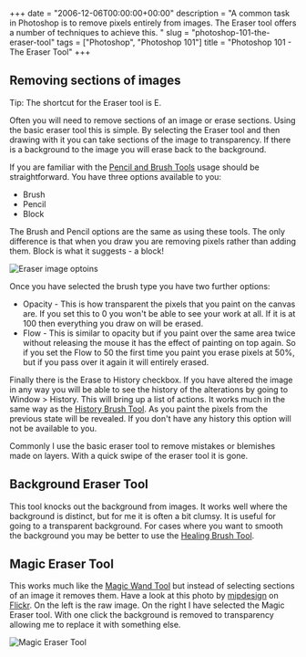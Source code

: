 +++
date = "2006-12-06T00:00:00+00:00"
description = "A common task in Photoshop is to remove pixels entirely from images. The Eraser tool offers a number of techniques to achieve this. "
slug = "photoshop-101-the-eraser-tool"
tags = ["Photoshop", "Photoshop 101"]
title = "Photoshop 101 - The Eraser Tool"
+++

## Removing sections of images

Tip: The shortcut for the Eraser tool is E.

Often you will need to remove sections of an image or erase sections. Using the
basic eraser tool this is simple. By selecting the Eraser tool and then drawing
with it you can take sections of the image to transparency. If there is a
background to the image you will erase back to the background.

If you are familiar with the [Pencil and Brush Tools][1] usage should be
straightforward. You have three options available to you:

- Brush
- Pencil
- Block

The Brush and Pencil options are the same as using these tools. The only
difference is that when you draw you are removing pixels rather than adding
them. Block is what it suggests - a block!

![Eraser image optoins][2]

Once you have selected the brush type you have two further options:

- Opacity - This is how transparent the pixels that you paint on the canvas are.
  If you set this to 0 you won't be able to see your work at all. If it is at
  100 then everything you draw on will be erased.
- Flow - This is similar to opacity but if you paint over the same area twice
  without releasing the mouse it has the effect of painting on top again. So if
  you set the Flow to 50 the first time you paint you erase pixels at 50%, but
  if you pass over it again it will entirely erased.

Finally there is the Erase to History checkbox. If you have altered the image in
any way you will be able to see the history of the alterations by going to
Window > History. This will bring up a list of actions. It works much in the
same way as the [History Brush Tool][3]. As you paint the pixels from the
previous state will be revealed. If you don't have any history this option will
not be available to you.

Commonly I use the basic eraser tool to remove mistakes or blemishes made on
layers. With a quick swipe of the eraser tool it is gone.

## Background Eraser Tool

This tool knocks out the background from images. It works well where the
background is distinct, but for me it is often a bit clumsy. It is useful for
going to a transparent background. For cases where you want to smooth the
background you may be better to use the [Healing Brush Tool][4].

## Magic Eraser Tool

This works much like the [Magic Wand Tool][5] but instead of selecting sections
of an image it removes them. Have a look at this photo by [mipdesign][6] on [
Flickr][7]. On the left is the raw image. On the right I have selected the Magic
Eraser tool. With one click the background is removed to transparency allowing
me to replace it with something else.

![Magic Eraser Tool][8]

[1]: /photoshop_101_the_brush_tool/
[2]: /images/articles/eraser_optoins.jpg "Eraser image options"
[3]: /photoshop_101_the_history_brush_tool/
[4]: /photoshop_101_the_healing_brush_tool/
[5]: /photoshop_101_the_magic_wand_tool/
[6]: http://www.flickr.com/photos/mlpdesign/
[7]: http://www.flickr.com
[8]: /images/articles/magic_eraser_tool.jpg "Magic Eraser Tool"
